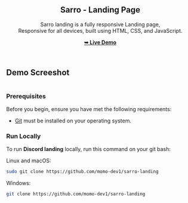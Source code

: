 <div align="center">
  

  <br />
  <br />
  

  <h2 align="center">Sarro - Landing Page</h2>

  Sarro landing is a fully responsive Landing page, <br />Responsive for all devices, built using HTML, CSS, and JavaScript.

  <a  href="https://momo-dev1.github.io/sarro-landing/"><strong>➥ Live Demo</strong></a>

</div>

<br />


 ## Demo Screeshot
<div align="center">
 <img src="https://i.ibb.co/0KFzfBr/sarro.png" alt=""Mobile Demo"" />
</div>


### Prerequisites

Before you begin, ensure you have met the following requirements:

* [Git](https://git-scm.com/downloads "Download Git") must be installed on your operating system.

### Run Locally

To run **Discord landing** locally, run this command on your git bash:

Linux and macOS:

```bash
sudo git clone https://github.com/momo-dev1/sarro-landing
```

Windows:

```bash
git clone https://github.com/momo-dev1/sarro-landing
```

